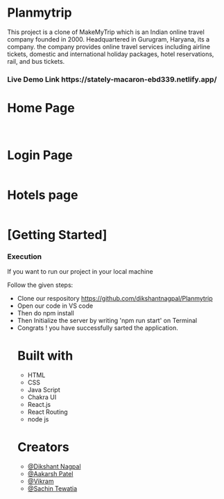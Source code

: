 # Planmytrip
This project is a clone of MakeMyTrip which is an Indian online travel company founded in 2000. Headquartered in Gurugram, Haryana, its a company. the company provides online travel services including airline tickets, domestic and international holiday packages, hotel reservations, rail, and bus tickets.
 
 <h3>Live Demo Link https://stately-macaron-ebd339.netlify.app/ </h3>
 
  <h1>Home Page</h1>
    <img src="https://user-images.githubusercontent.com/108027350/222748905-02ecef55-4886-42be-9cd7-b1c702ac321b.png" alt="">
    <img src="https://user-images.githubusercontent.com/108027350/222748993-a35a4a43-d94e-49c6-b154-5d2620b8be3b.png" alt="">
    <img src="https://user-images.githubusercontent.com/108027350/222749071-8ea7f3a0-a314-4299-a074-600752e36efc.png" alt="">
  
  <h1>Login Page</h1>
    <img src="https://user-images.githubusercontent.com/108027350/222749148-d5741585-73f6-4b7e-a6ef-56db9715c6ad.png" alt="">
    
   <h1>Hotels page</h1>
   <img src="https://user-images.githubusercontent.com/108027350/222749251-741d9479-ed9e-4058-a0c8-307262256d4a.png" alt="">
 
 
 
 <h1>[Getting Started]</h1>
    <h3>Execution</h3>
    <p>If you want to run our project in your local machine</p>
    <p>Follow the given steps:</p>
    <ul>
        <li>Clone our respository <a href="https://github.com/dikshantnagpal/Planmytrip">https://github.com/dikshantnagpal/Planmytrip</a></li>
        <li>Open our code in VS code </li>
 <li>Then do npm install</li>
        <li>Then Initialize the server by writing 'npm run start' on Terminal</li>
 <li>Congrats !  you have successfully sarted the application.</li>
  
  <h1>Built with</h1>
    <ul>
        <li>HTML</li>
        <li>CSS</li>
        <li>Java Script</li>
        <li>Chakra UI </li>
  <li>React.js</li>
  <li>React Routing</li>
        <li>node js</li>
        </ul>
        <h1>Creators</h1>
    <ul>
       <li><a href="https://github.com/dikshantnagpal">@Dikshant Nagpal</a></li>
        <li><a href="https://github.com/aakarshpatel84">@Aakarsh Patel</a></li>
   <li><a href="https://github.com/VK14133M02">@Vikram</a></li>
   <li><a href="https://github.com/Sachintewatia-tech">@Sachin Tewatia</a></li>
